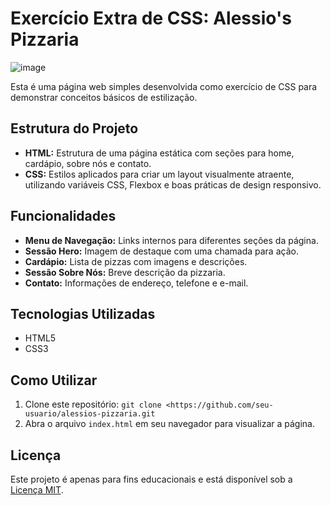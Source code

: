 # Exercício Extra de CSS: Alessio's Pizzaria

![image](https://github.com/user-attachments/assets/4044faa9-f933-4ed0-a39b-f9a7fafd26c2)

Esta é uma página web simples desenvolvida como exercício de CSS para demonstrar conceitos básicos de estilização.

## Estrutura do Projeto

- **HTML:** Estrutura de uma página estática com seções para home, cardápio, sobre nós e contato.
- **CSS:** Estilos aplicados para criar um layout visualmente atraente, utilizando variáveis CSS, Flexbox e boas práticas de design responsivo.

## Funcionalidades

- **Menu de Navegação:** Links internos para diferentes seções da página.
- **Sessão Hero:** Imagem de destaque com uma chamada para ação.
- **Cardápio:** Lista de pizzas com imagens e descrições.
- **Sessão Sobre Nós:** Breve descrição da pizzaria.
- **Contato:** Informações de endereço, telefone e e-mail.

## Tecnologias Utilizadas

- HTML5
- CSS3

## Como Utilizar

1. Clone este repositório: `git clone <https://github.com/seu-usuario/alessios-pizzaria.git`
2. Abra o arquivo `index.html` em seu navegador para visualizar a página.

## Licença

Este projeto é apenas para fins educacionais e está disponível sob a [Licença MIT](#).

